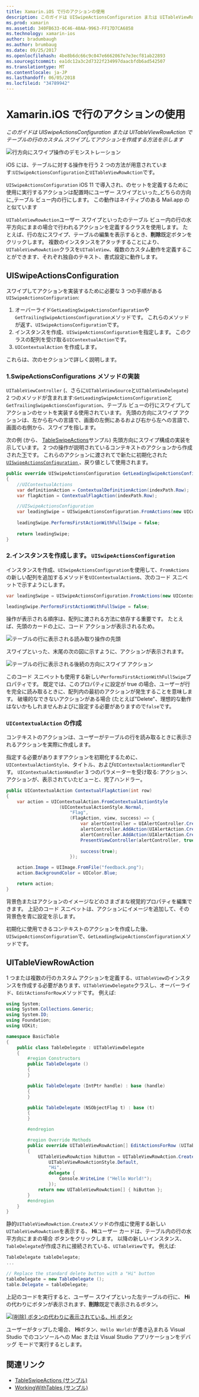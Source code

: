 ```yaml
---
title: Xamarin.iOS で行のアクションの使用
description: このガイドは UISwipeActionsConfiguration または UITableViewRowAction でテーブルの行のカスタム スワイプしてアクションを作成する方法を示します
ms.prod: xamarin
ms.assetid: 340FB633-0C46-40AA-9963-FF17D7CA6858
ms.technology: xamarin-ios
author: bradumbaugh
ms.author: brumbaug
ms.date: 09/25/2017
ms.openlocfilehash: 4be8b6dc66c9c047e6662067e7e3ecf81ab22893
ms.sourcegitcommit: ea1dc12a3c2d7322f234997daacbfdb6ad542507
ms.translationtype: MT
ms.contentlocale: ja-JP
ms.lasthandoff: 06/05/2018
ms.locfileid: "34789942"
---
```

# <a name="working-with-row-actions-in-xamarinios"></a>Xamarin.iOS で行のアクションの使用

_このガイドは UISwipeActionsConfiguration または UITableViewRowAction でテーブルの行のカスタム スワイプしてアクションを作成する方法を示します_

![行方向にスワイプ操作のデモンストレーション](row-action-images/action02.png)

iOS には、テーブルに対する操作を行う 2 つの方法が用意されています:`UISwipeActionsConfiguration`と`UITableViewRowAction`です。

`UISwipeActionsConfiguration` iOS 11 で導入され、のセットを定義するために使用に実行するアクションは配置時にユーザー スワイプといった_どちらの方向に_テーブル ビュー内の行にします。 この動作はネイティブのある Mail.app のと似ています 

`UITableViewRowAction`ユーザー スワイプといったのテーブル ビュー内の行の水平方向にままの場合で行われるアクションを定義するクラスを使用します。
たとえば、行の左にスワイプ、テーブルの編集を表示するとき、**削除**既定ボタンをクリックします。 複数のインスタンスをアタッチすることにより、`UITableViewRowAction`クラスを`UITableView`、複数のカスタム動作を定義することができます、それぞれ独自のテキスト、書式設定に動作します。


## <a name="uiswipeactionsconfiguration"></a>UISwipeActionsConfiguration

スワイプしてアクションを実装するために必要な 3 つの手順がある`UISwipeActionsConfiguration`:

1. オーバーライド`GetLeadingSwipeActionsConfiguration`や`GetTrailingSwipeActionsConfiguration`メソッドです。 これらのメソッドが返す、`UISwipeActionsConfiguration`です。 
2. インスタンスを作成、`UISwipeActionsConfiguration`を指定します。 このクラスの配列を受け取る`UIContextualAction`です。
3. `UIContextualAction` を作成します。

これらは、次のセクションで詳しく説明します。

### <a name="1-implementing-the-swipeactionsconfigurations-methods"></a>1.SwipeActionsConfigurations メソッドの実装

`UITableViewController` (、さらに`UITableViewSource`と`UITableViewDelegate`) 2 つのメソッドが含まれます:`GetLeadingSwipeActionsConfiguration`と`GetTrailingSwipeActionsConfiguration`、テーブル ビューの行にスワイプしてアクションのセットを実装する使用されています。 先頭の方向にスワイプ アクションは、左から右への言語で、画面の左側にあるおよび右から左への言語で、画面の右側から、スワイプを指します。 

次の例 (から、 [TableSwipeActions](https://developer.xamarin.com/samples/monotouch/TableSwipeActions)サンプル) 先頭方向にスワイプ構成の実装を示しています。 2 つの操作が説明されているコンテキストのアクションから作成された[下](#create-uicontextualaction)です。 これらのアクションに渡されてで新たに初期化された[ `UISwipeActionsConfiguration` ](#create-uiswipeactionsconfigurations)、戻り値として使用されます。


```csharp
public override UISwipeActionsConfiguration GetLeadingSwipeActionsConfiguration(UITableView tableView, NSIndexPath indexPath)
{
    //UIContextualActions
    var definitionAction = ContextualDefinitionAction(indexPath.Row);
    var flagAction = ContextualFlagAction(indexPath.Row);

    //UISwipeActionsConfiguration
    var leadingSwipe = UISwipeActionsConfiguration.FromActions(new UIContextualAction[] { flagAction, definitionAction });
    
    leadingSwipe.PerformsFirstActionWithFullSwipe = false;
    
    return leadingSwipe;
}  
```

<a name="create-uiswipeactionsconfigurations" />

### <a name="2-instantiate-a-uiswipeactionsconfiguration"></a>2.インスタンスを作成します。 `UISwipeActionsConfiguration`

インスタンスを作成、`UISwipeActionsConfiguration`を使用して、`FromActions`の新しい配列を追加するメソッドを`UIContextualAction`s、次のコード スニペットで示すようにします。

```csharp
var leadingSwipe = UISwipeActionsConfiguration.FromActions(new UIContextualAction[] { flagAction, definitionAction })

leadingSwipe.PerformsFirstActionWithFullSwipe = false;
```

操作が表示される順序は、配列に渡される方法に依存する重要です。 たとえば、先頭のカードの上に、コード アクションが表示されるため。

![テーブルの行に表示される読み取り操作の先頭](row-action-images/action03.png)

スワイプといった、末尾の次の図に示すように、アクションが表示されます。

![テーブルの行に表示される後続の方向にスワイプ アクション](row-action-images/action04.png)

このコード スニペットも使用する新しい`PerformsFirstActionWithFullSwipe`プロパティです。 既定では、このプロパティに設定が true の場合、ユーザーが行を完全に読み取るときに、配列内の最初のアクションが発生することを意味します。 破壊的なできないアクションがある場合 (たとえば"Delete"、理想的な動作はないかもしれませんおよびに設定する必要がありますので`false`です。

<a name="create-uicontextualaction" />

### <a name="create-a-uicontextualaction"></a>`UIContextualAction` の作成

コンテキストのアクションは、ユーザーがテーブルの行を読み取るときに表示されるアクションを実際に作成します。

指定する必要がありますアクションを初期化するために、 `UIContextualActionStyle`、タイトル、および`UIContextualActionHandler`です。 `UIContextualActionHandler` 3 つのパラメーターを受け取る: アクション、アクションが、表示されていたビューと、完了ハンドラー。

```csharp
public UIContextualAction ContextualFlagAction(int row)
{
    var action = UIContextualAction.FromContextualActionStyle
                    (UIContextualActionStyle.Normal,
                        "Flag",
                        (FlagAction, view, success) => {
                            var alertController = UIAlertController.Create($"Report {words[row]}?", "", UIAlertControllerStyle.Alert);
                            alertController.AddAction(UIAlertAction.Create("Cancel", UIAlertActionStyle.Cancel, null)); 
                            alertController.AddAction(UIAlertAction.Create("Yes", UIAlertActionStyle.Destructive, null));
                            PresentViewController(alertController, true, null);
                            
                            success(true);
                        });

    action.Image = UIImage.FromFile("feedback.png");
    action.BackgroundColor = UIColor.Blue;

    return action;
}
```

背景色またはアクションのイメージなどのさまざまな視覚的プロパティを編集できます。 上記のコード スニペットは、アクションにイメージを追加して、その背景色を青に設定を示します。

初期化に使用できるコンテキストのアクションを作成した後、`UISwipeActionsConfiguration`で、`GetLeadingSwipeActionsConfiguration`メソッドです。

## <a name="uitableviewrowaction"></a>UITableViewRowAction

1 つまたは複数の行のカスタム アクションを定義する、`UITableView`のインスタンスを作成する必要があります、`UITableViewDelegate`クラスし、オーバーライド、`EditActionsForRow`メソッドです。 例えば:

```csharp
using System;
using System.Collections.Generic;
using System.IO;
using Foundation;
using UIKit;

namespace BasicTable
{
    public class TableDelegate : UITableViewDelegate
    {
        #region Constructors
        public TableDelegate ()
        {
        }

        public TableDelegate (IntPtr handle) : base (handle)
        {
        }

        public TableDelegate (NSObjectFlag t) : base (t)
        {
        }

        #endregion

        #region Override Methods
        public override UITableViewRowAction[] EditActionsForRow (UITableView tableView, NSIndexPath indexPath)
        {
            UITableViewRowAction hiButton = UITableViewRowAction.Create (
                UITableViewRowActionStyle.Default,
                "Hi",
                delegate {
                    Console.WriteLine ("Hello World!");
                });
            return new UITableViewRowAction[] { hiButton };
        }
        #endregion
    }
}
```

静的`UITableViewRowAction.Create`メソッドの作成に使用する新しい`UITableViewRowAction`を表示する、 **Hi**ユーザー カードは、テーブル内の行の水平方向にままの場合 ボタンをクリックします。 以降の新しいインスタンス、`TableDelegate`が作成されに接続されている、`UITableView`です。 例えば:

```csharp
TableDelegate tableDelegate;
...

// Replace the standard delete button with a "Hi" button
tableDelegate = new TableDelegate ();
table.Delegate = tableDelegate;

```

上記のコードを実行すると、ユーザー スワイプといった左テーブルの行に、 **Hi**の代わりにボタンが表示されます、**削除**既定で表示されるボタン。

[![](row-action-images/action01.png "[削除] ボタンの代わりに表示されている、Hi ボタン")](row-action-images/action01.png#lightbox)

ユーザーがタップした場合、 **Hi**ボタン、`Hello World!`が書き込まれる Visual Studio でのコンソールへの Mac または Visual Studio アプリケーションをデバッグ モードで実行するとします。



## <a name="related-links"></a>関連リンク

- [TableSwipeActions (サンプル)](https://developer.xamarin.com/samples/monotouch/TableSwipeActions)
- [WorkingWithTables (サンプル)](https://developer.xamarin.com/samples/monotouch/WorkingWithTables)

